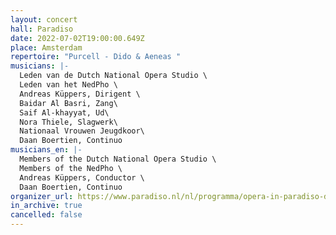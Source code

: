 ```yaml
---
layout: concert
hall: Paradiso
date: 2022-07-02T19:00:00.649Z
place: Amsterdam
repertoire: "Purcell - Dido & Aeneas "
musicians: |-
  Leden van de Dutch National Opera Studio \
  Leden van het NedPho \
  Andreas Küppers, Dirigent \
  Baidar Al Basri, Zang\
  Saif Al-khayyat, Ud\
  Nora Thiele, Slagwerk\
  Nationaal Vrouwen Jeugdkoor\
  Daan Boertien, Continuo
musicians_en: |-
  Members of the Dutch National Opera Studio \
  Members of the NedPho \
  Andreas Küppers, Conductor \
  Daan Boertien, Continuo
organizer_url: https://www.paradiso.nl/nl/programma/opera-in-paradiso-dido-and-aeneas-opera-van-henry-purcell-door-nederlands-kamerorkest-en-de-nationale-opera-studio/95749/
in_archive: true
cancelled: false
---
```

